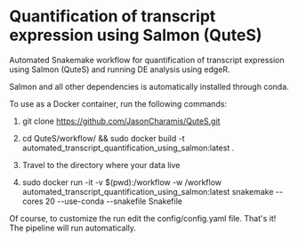# Quantification of transcript expression using Salmon (QuteS)
Automated Snakemake workflow for quantification of transcript expression using Salmon (QuteS) and running DE analysis using edgeR.

Salmon and all other dependencies is automatically installed through conda.

To use as a Docker container, run the following commands:

1. git clone https://github.com/JasonCharamis/QuteS.git

2. cd QuteS/workflow/ && sudo docker build -t automated_transcript_quantification_using_salmon:latest .

3. Travel to the directory where your data live

4. sudo docker run -it -v $(pwd):/workflow -w /workflow automated_transcript_quantification_using_salmon:latest snakemake --cores 20 --use-conda --snakefile Snakefile

Of course, to customize the run edit the config/config.yaml file. 
That's it! The pipeline will run automatically.
